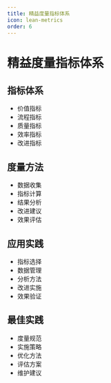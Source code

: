 ```yaml
---
title: 精益度量指标体系
icon: lean-metrics
order: 6
---
```


# 精益度量指标体系

## 指标体系
- 价值指标
- 流程指标
- 质量指标
- 效率指标
- 改进指标

## 度量方法
- 数据收集
- 指标计算
- 结果分析
- 改进建议
- 效果评估

## 应用实践
- 指标选择
- 数据管理
- 分析方法
- 改进实施
- 效果验证

## 最佳实践
- 度量规范
- 实施策略
- 优化方法
- 评估方案
- 维护建议
